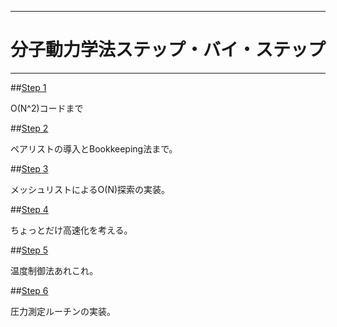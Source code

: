 ------------------------------------------------------------------------
# 分子動力学法ステップ・バイ・ステップ
------------------------------------------------------------------------

##[Step 1](step1)

O(N^2)コードまで

##[Step 2](step2)

ペアリストの導入とBookkeeping法まで。

##[Step 3](step3)

メッシュリストによるO(N)探索の実装。

##[Step 4](step4)

ちょっとだけ高速化を考える。

##[Step 5](step5)

温度制御法あれこれ。


##[Step 6](step6)

圧力測定ルーチンの実装。
